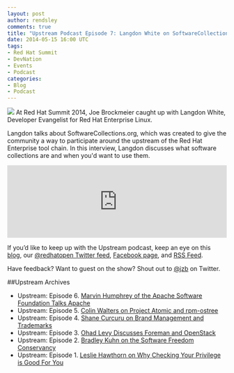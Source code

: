 ```yaml
---
layout: post
author: rendsley
comments: true
title: "Upstream Podcast Episode 7: Langdon White on SoftwareCollections.org"
date: 2014-05-15 16:00 UTC
tags:
- Red Hat Summit
- DevNation
- Events
- Podcast
categories:
- Blog
- Podcast
---
```

![](blog/upstream-mic.jpg)
At Red Hat Summit 2014, Joe Brockmeier caught up with Langdon White, Developer Evangelist for Red Hat Enterprise Linux. 

Langdon talks about SoftwareCollections.org, which was created to give the community a way to participate around the upstream of the Red Hat Enterprise tool chain. In this interview, Langdon discusses what software collections are and when you'd want to use them.

<iframe width="100%" height="166" scrolling="no" frameborder="no" src="https://w.soundcloud.com/player/?url=https%3A//api.soundcloud.com/tracks/149668018&amp;color=ff5500&amp;auto_play=false&amp;hide_related=false&amp;show_artwork=true"></iframe>

If you’d like to keep up with the Upstream podcast, keep an eye on this [blog](http://community.redhat.com/), our [@redhatopen Twitter feed](https://twitter.com/redhatopen), [Facebook page](https://www.facebook.com/redhatopen), and [RSS Feed](http://upstream.jellycast.com/podcast/feed/2).

Have feedback? Want to guest on the show? Shout out to [@jzb](http://twitter.com/jzb) on Twitter.

##Upstream Archives

* Upstream: Episode 6. [Marvin Humphrey of the Apache Software Foundation Talks Apache](http://community.redhat.com/blog/2014/05/upstream-podcast-episode-6/) 
* Upstream: Episode 5. [Colin Walters on Project Atomic and rpm-ostree](http://community.redhat.com/blog/2014/04/upstream-podcast-episode-5-colin-walters-on-project-atomic-and-rpm-ostree/)
* Upstream: Episode 4. [Shane Curcuru on Brand Management and Trademarks ](http://community.redhat.com/blog/2014/04/upstream-podcast-4/)
* Upstream: Episode 3. [Ohad Levy Discusses Foreman and OpenStack ](http://community.redhat.com/blog/2014/04/upstream-podcast-episode-3-ohad-levy-discusses-foreman-and-openstack/)
* Upstream: Episode 2. [Bradley Kuhn on the Software Freedom Conservancy](http://community.redhat.com/blog/2014/03/upstream-episode-2-interview-with-bradley-kuhn/)
* Upstream: Episode 1. [Leslie Hawthorn on Why Checking Your Privilege is Good For You](http://community.redhat.com/blog/2014/03/new-podcast-and-interview-with-leslie-hawthorn/)
